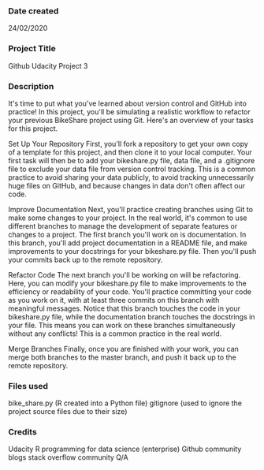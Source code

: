 ### Date created
24/02/2020

### Project Title
Github Udacity Project 3

### Description
It's time to put what you've learned about version control and GitHub into practice! In this project, you'll be simulating a realistic workflow to refactor your previous BikeShare project using Git. Here's an overview of your tasks for this project.

Set Up Your Repository
First, you'll fork a repository to get your own copy of a template for this project, and then clone it to your local computer. Your first task will then be to add your bikeshare.py file, data file, and a .gitignore file to exclude your data file from version control tracking. This is a common practice to avoid sharing your data publicly, to avoid tracking unnecessarily huge files on GitHub, and because changes in data don't often affect our code.

Improve Documentation
Next, you'll practice creating branches using Git to make some changes to your project. In the real world, it's common to use different branches to manage the development of separate features or changes to a project. The first branch you'll work on is documentation. In this branch, you'll add project documentation in a README file, and make improvements to your docstrings for your bikeshare.py file. Then you'll push your commits back up to the remote repository.

Refactor Code
The next branch you'll be working on will be refactoring. Here, you can modify your bikeshare.py file to make improvements to the efficiency or readability of your code. You'll practice committing your code as you work on it, with at least three commits on this branch with meaningful messages. Notice that this branch touches the code in your bikeshare.py file, while the documentation branch touches the docstrings in your file. This means you can work on these branches simultaneously without any conflicts! This is a common practice in the real world.

Merge Branches
Finally, once you are finished with your work, you can merge both branches to the master branch, and push it back up to the remote repository.

### Files used
bike_share.py (R created into a Python file)
gitignore (used to ignore the project source files due to their size)

### Credits
Udacity R programming for data science (enterprise)
Github community blogs
stack overflow community Q/A

